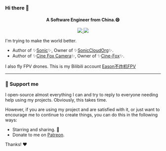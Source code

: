 ### Hi there 👋

<h4 align="center">A Software Engineer from China.😄</h4>
<p align="center">
<a href="https://github.com/SonicCloudOrg" target="_blank">
<img src="https://img.shields.io/github/stars/soniccloudorg?style=social">
</a>
<!-- <img src="https://visitor-badge.laobi.icu/badge?page_id=ZhouYixun.ZhouYixun" /> -->
<img src="https://img.shields.io/github/followers/ZhouYixun?color=c780fa" />
</p>


I'm trying to make the world better.

- Author of ✨[Sonic](https://soniccloudorg.github.io/)✨, Owner of ✨[SonicCloudOrg](https://github.com/SonicCloudOrg)✨.
- Author of ✨[Cine Fox Camera](https://cine-fox.github.io/)✨, Owner of ✨[Cine-Fox](https://github.com/Cine-Fox)✨.

I also fly FPV drones. This is my Bilibili account [Eason不炸机FPV](https://space.bilibili.com/583516163)

---
### 💖 Support me
I open-source almost everything I can and try to reply to everyone needing help using my projects. Obviously, this takes time.

However, if you are using my project and are satisfied with it, or just want to encourage me to continue to create things, you can do this in the following ways: 

- Starring and sharing. 🚀
- Donate to me on [Patreon](http://patreon.com/ZhouYixun).

Thanks! ❤️
